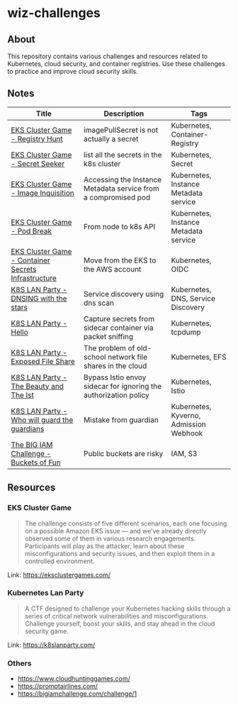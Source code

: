 # wiz-challenges

## About

This repository contains various challenges and resources related to Kubernetes, cloud security, and container registries. Use these challenges to practice and improve cloud security skills.

## Notes

| Title                                                                                                                                                                                 | Description                                                      | Tags                                   |
| ------------------------------------------------------------------------------------------------------------------------------------------------------------------------------------- | ---------------------------------------------------------------- | -------------------------------------- |
| [EKS Cluster Game - Registry Hunt](notes/EKS%20Cluster%20Game%20-%20Registry%20Hunt.md)                                                                                               | imagePullSecret is not actually a secret                         | Kubernetes, Container-Registry         |
| [EKS Cluster Game - Secret Seeker](notes/EKS%20Cluster%20Game%20-%20Secret%20Seeker.md)                                                                                               | list all the secrets in the k8s cluster                          | Kubernetes, Secret                     |
| [EKS Cluster Game - Image Inquisition](./notes/EKS%20Cluster%20Game%20-%20Image%20Inquisition.md)                                                                                     | Accessing the Instance Metadata service from a compromised pod   | Kubernetes, Instance Metadata service  |
| [EKS Cluster Game - Pod Break](./notes/EKS%20Cluster%20Game%20-%20Pod%20Break.md)                                                                                                     | From node to k8s API                                             | Kubernetes, Instance Metadata service  |
| [EKS Cluster Game - Container Secrets Infrastructure](https://github.com/timyiu478/wiz-challenges/blob/main/notes/EKS%20Cluster%20Game%20-%20Container%20Secrets%20Infrastructure.md) | Move from the EKS to the AWS account                             | Kubernetes, OIDC                       |
| [K8S LAN Party - DNSING with the stars](notes/K8S%20LAN%20Party%20-%20DNSING%20with%20the%20stars.md)                                                                                 | Service discovery using dns scan                                 | Kubernetes, DNS, Service Discovery     |
| [K8S LAN Party - Hello](notes/K8S%20LAN%20Party%20-%20Hello.md)                                                                                                                       | Capture secrets from sidecar container via packet sniffing       | Kubernetes, tcpdump                    |
| [K8S LAN Party - Exposed File Share ](notes/K8S%20LAN%20Party%20-%20Exposed%20File%20Share.md)                                                                                        | The problem of old-school network file shares in the cloud       | Kubernetes, EFS                        |
| [K8S LAN Party - The Beauty and The Ist](notes/K8S%20LAN%20Party%20-%20The%20Beauty%20and%20The%20Ist.md)                                                                             | Bypass Istio envoy sidecar for ignoring the authorization policy | Kubernetes, Istio                      |
| [K8S LAN Party - Who will guard the guardians](notes/K8S%20LAN%20Party%20-%20Who%20will%20guard%20the%20guardians.md)                                                                 | Mistake from guardian                                            | Kubernetes, Kyverno, Admission Webhook |
| [The BIG IAM Challenge - Buckets of Fun](notes/The%20BIG%20IAM%20Challenge%20-%20Buckets%20of%20Fun.md)                                                                               | Public buckets are risky                                         | IAM, S3                                |


## Resources

### EKS Cluster Game

> The challenge consists of five different scenarios, each one focusing on a possible Amazon EKS issue — and we’ve already directly observed some of them in various research engagements. Participants will play as the attacker, learn about these misconfigurations and security issues, and then exploit them in a controlled environment.

Link: https://eksclustergames.com/

### Kubernetes Lan Party

> A CTF designed to challenge your Kubernetes hacking skills through a series of critical network vulnerabilities and misconfigurations. Challenge yourself, boost your skills, and stay ahead in the cloud security game.

Link: https://k8slanparty.com/

### Others

- https://www.cloudhuntinggames.com/
- https://promptairlines.com/
- https://bigiamchallenge.com/challenge/1
